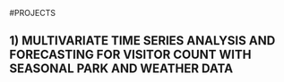 #PROJECTS

## 1) MULTIVARIATE TIME SERIES ANALYSIS AND FORECASTING FOR VISITOR COUNT WITH SEASONAL PARK AND WEATHER DATA

